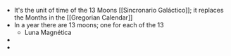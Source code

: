 - It's the unit of time of the 13 Moons [[Sincronario Galáctico]]; it replaces the Months in the [[Gregorian Calendar]]
- In a year there are 13 moons; one for each of the 13
	- Luna Magnética
-
-